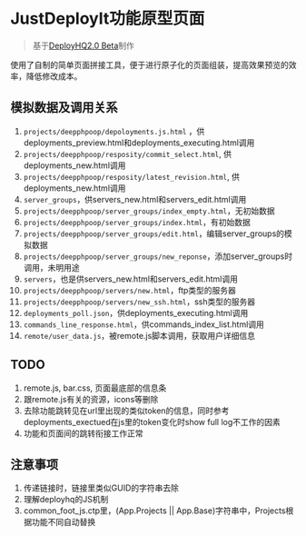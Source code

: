 # JustDeployIt功能原型页面 #

> 基于[DeployHQ2.0 Beta][1]制作

使用了自制的简单页面拼接工具，便于进行原子化的页面组装，提高效果预览的效率，降低修改成本。

## 模拟数据及调用关系 ##

1. `projects/deepphpoop/depoloyments.js.html` ，供deployments_preview.html和deployments_executing.html调用
2. `projects/deepphpoop/resposity/commit_select.html`, 供deployments_new.html调用
3. `projects/deepphpoop/resposity/latest_revision.html`, 供deployments_new.html调用
5. `server_groups`，供servers_new.html和servers_edit.html调用
 1. `projects/deepphpoop/server_groups/index_empty.html`，无初始数据
 2. `projects/deepphpoop/server_groups/index.html`，有初始数据
 3. `projects/deepphpoop/server_groups/edit.html`，编辑server_groups的模拟数据
 4. `projects/deepphpoop/server_groups/new_reponse`，添加server_groups时调用，未明用途
7. `servers`，也是供servers_new.html和servers_edit.html调用
 1. `projects/deepphpoop/servers/new.html`，ftp类型的服务器
 2. `projects/deepphpoop/servers/new_ssh.html`，ssh类型的服务器
4. `deployments_poll.json`，供deployments_executing.html调用
3. `commands_line_response.html`，供commands_index_list.html调用
4. `remote/user_data.js`，被remote.js脚本调用，获取用户详细信息

## TODO ##

1. remote.js, bar.css, 页面最底部的信息条
2. 跟remote.js有关的资源，icons等删除
2. 去除功能跳转见在url里出现的类似token的信息，同时参考deployments_exectued在js里的token变化时show full log不工作的因素
4. 功能和页面间的跳转衔接工作正常

## 注意事项 ##

1. 传递链接时，链接里类似GUID的字符串去除
2. 理解deployhq的JS机制
3. common_foot_js.ctp里，(App.Projects || App.Base)字符串中，Projects根据功能不同自动替换

[1]: https://treetree.beta.deployhq.com/login